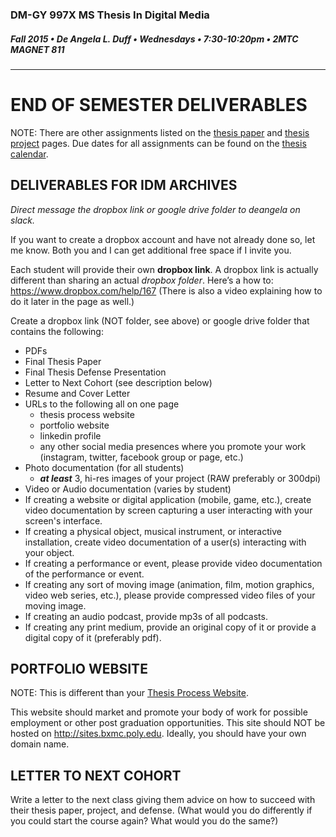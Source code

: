 ### DM-GY 997X MS Thesis In Digital Media
##### Fall 2015 • De Angela L. Duff • Wednesdays • 7:30-10:20pm • 2MTC MAGNET 811 

---

# END OF SEMESTER DELIVERABLES
NOTE: There are other assignments listed on the [thesis paper](dm997X_ms_thesis_paper.md) and [thesis project](dm997X_ms_thesis_project.md) pages. Due dates for all assignments can be found on the [thesis calendar](dm997X_ms_thesis_calendar.md).


## DELIVERABLES FOR IDM ARCHIVES 

*Direct message the dropbox link or google drive folder to deangela on slack.*

If you want to create a dropbox account and have not already done so, let me know. Both you and I can get additional free space if I invite you.

Each student will provide their own **dropbox link**. A dropbox link is actually different than sharing an actual *dropbox folder*. Here’s a how to: https://www.dropbox.com/help/167 (There is also a video explaining how to do it later in the page as well.) 
 
Create a dropbox link (NOT folder, see above) or google drive folder that contains the following: 
* PDFs
 * Final Thesis Paper
 * Final Thesis Defense Presentation
 * Letter to Next Cohort (see description below)
 * Resume and Cover Letter
 * URLs to the following all on one page 
   * thesis process website
   * portfolio website
   * linkedin profile
   * any other social media presences where you promote your work (instagram, twitter, facebook group or page, etc.) 
* Photo documentation (for all students)
  * ***at least*** 3, hi-res images of your project (RAW preferably or 300dpi)
* Video or Audio documentation (varies by student)
 *  If creating a website or digital application (mobile, game, etc.), create video documentation by screen capturing a user interacting with your screen's interface.
 *  If creating a physical object, musical instrument, or interactive installation, create video documentation of a user(s) interacting with your object.
 *  If creating a performance or event, please provide video documentation of the performance or event.
 * If creating any sort of moving image (animation, film, motion graphics, video web series, etc.), please provide compressed video files of your moving image.
 *  If creating an audio podcast, provide mp3s of all podcasts.
 *  If creating any print medium, provide an original copy of it or provide a digital copy of it (preferably pdf).

## PORTFOLIO WEBSITE

NOTE: This is different than your <a href="dm4003_thesis_website.md">Thesis Process Website</a>.

This website should market and promote your body of work for possible employment or other post graduation opportunities. This site should NOT be hosted on http://sites.bxmc.poly.edu. Ideally, you should have your own domain name.


## LETTER TO NEXT COHORT  

Write a letter to the next class giving them advice on how to succeed with their thesis paper, project, and defense. (What would you do differently if you could start the course again? What would you do the same?)








